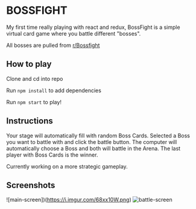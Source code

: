 # BOSSFIGHT

My first time really playing with react and redux, BossFight is a 
simple virtual card game where you battle different "bosses". 

All bosses are pulled from [r/Bossfight](https://www.reddit.com/r/Bossfight/)

## How to play

Clone and cd into repo

Run `npm install` to add dependencies

Run `npm start` to play!


## Instructions

Your stage will automatically fill with random Boss Cards. Selected a Boss you want to battle with and click the battle button. 
The computer will automatically choose a Boss and both will battle in the Arena.
The last player with Boss Cards is the winner.


Currently working on a more strategic gameplay.


## Screenshots

![main-screen])(https://i.imgur.com/68xx10W.png)
![battle-screen](https://i.imgur.com/XIbU5QC.png)

